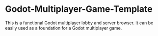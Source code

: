 # Godot-Multiplayer-Game-Template
 
This is a functional Godot multiplayer lobby and server browser. It can be easily used as a foundation for a Godot multiplayer game.
